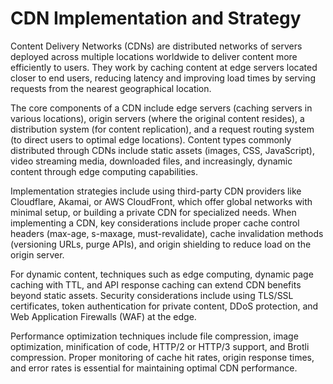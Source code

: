 # CDN Implementation and Strategy

Content Delivery Networks (CDNs) are distributed networks of servers deployed across multiple locations worldwide to deliver content more efficiently to users. They work by caching content at edge servers located closer to end users, reducing latency and improving load times by serving requests from the nearest geographical location.

The core components of a CDN include edge servers (caching servers in various locations), origin servers (where the original content resides), a distribution system (for content replication), and a request routing system (to direct users to optimal edge locations). Content types commonly distributed through CDNs include static assets (images, CSS, JavaScript), video streaming media, downloaded files, and increasingly, dynamic content through edge computing capabilities.

Implementation strategies include using third-party CDN providers like Cloudflare, Akamai, or AWS CloudFront, which offer global networks with minimal setup, or building a private CDN for specialized needs. When implementing a CDN, key considerations include proper cache control headers (max-age, s-maxage, must-revalidate), cache invalidation methods (versioning URLs, purge APIs), and origin shielding to reduce load on the origin server.

For dynamic content, techniques such as edge computing, dynamic page caching with TTL, and API response caching can extend CDN benefits beyond static assets. Security considerations include using TLS/SSL certificates, token authentication for private content, DDoS protection, and Web Application Firewalls (WAF) at the edge.

Performance optimization techniques include file compression, image optimization, minification of code, HTTP/2 or HTTP/3 support, and Brotli compression. Proper monitoring of cache hit rates, origin response times, and error rates is essential for maintaining optimal CDN performance.